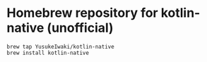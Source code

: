 # Homebrew repository for kotlin-native (unofficial)

```
brew tap YusukeIwaki/kotlin-native
brew install kotlin-native
```